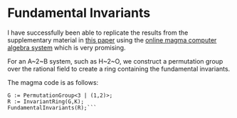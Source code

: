 # Fundamental Invariants #


I have successfully been able to replicate the results from the supplementary
material in [this paper](https://aip.scitation.org/doi/suppl/10.1063/1.4961454)
using the [online magma computer algebra system](http://magma.maths.usyd.edu.au/calc/) which is very promising.


For an A~2~B system, such as H~2~O, we construct a permutation group
over the rational field to create a ring containing the fundamental invariants.

The magma code is as follows:  
```K := RationalField(); 
G := PermutationGroup<3 | (1,2)>;
R := InvariantRing(G,K); 
FundamentalInvariants(R);```
